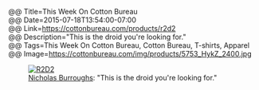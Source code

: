 @@ Title=This Week On Cotton Bureau  
@@ Date=2015-07-18T13:54:00-07:00  
@@ Link=https://cottonbureau.com/products/r2d2  
@@ Description="This is the droid you're looking for."  
@@ Tags=This Week On Cotton Bureau, Cotton Bureau, T-shirts, Apparel  
@@ Image=https://cottonbureau.com/img/products/5753_HykZ_2400.jpg  

<figure class="wide">
	<a class="nohover" href="https://cottonbureau.com/products/r2d2">
		<img src="https://cottonbureau.com/img/products/5753_HykZ_2400.jpg" alt="R2D2" />
	</a>
	<figcaption><a href="http://nicholasburroughs.com">Nicholas Burroughs</a>: "This is the droid you're looking for."</figcaption>
</figure>